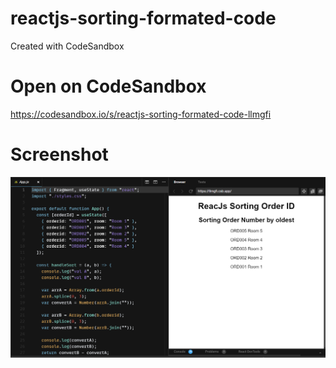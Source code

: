 # reactjs-sorting-formated-code
Created with CodeSandbox

# Open on CodeSandbox
https://codesandbox.io/s/reactjs-sorting-formated-code-llmgfi

# Screenshot
<img src=https://github.com/romadebrian/reactjs-sorting-formated-code/blob/main/SS.png />
